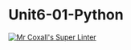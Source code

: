 # Unit6-01-Python
[![Mr Coxall's Super Linter](https://github.com/ICS3U-Programming-MarcusW/Unit6-01-Python/workflows/Mr%20Coxall's%20Super%20Linter/badge.svg)](https://github.com/ICS3U-Programming-MarcusW/Unit6-01-Python/actions/)
